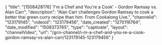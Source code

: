 {
    "title": "[1508428176] 'I'm a Chef and You're a Cook' - Gordon Ramsay vs. Alan Carr",
    "description": "Alan Carr challenges Gordon Ramsay to cook a better thai green curry recipe than him. From Cookalong Live.",
    "channelid": "123179145",
    "videoid": "123179456",
    "date_created": "1270116764",
    "date_modified": "1508373765",
    "type": "captivate",
    "layout": "channelVideo",
    "url": "\/gcn-channel\/i-m-a-chef-and-you-re-a-cook-gordon-ramsay-vs-alan-carr\/123179145-123179456"
}